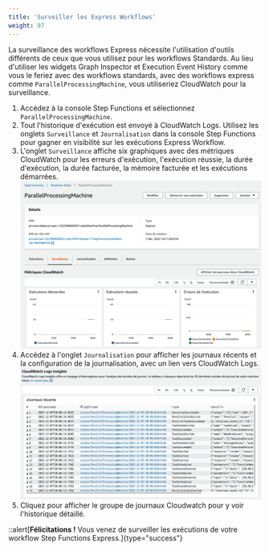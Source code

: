 ```yaml
---
title: 'Surveiller les Express Workflows'
weight: 97
---
```


La surveillance des workflows Express nécessite l'utilisation d'outils différents de ceux que vous utilisez pour les workflows Standards. Au lieu d'utiliser les widgets Graph Inspector et Execution Event History comme vous le feriez avec des workflows standards, avec des workflows express comme `ParallelProcessingMachine`, vous utiliseriez CloudWatch pour la surveillance.

1. Accédez à la console Step Functions et sélectionnez `ParallelProcessingMachine`.
2. Tout l'historique d'exécution est envoyé à CloudWatch Logs. Utilisez les onglets `Surveillance` et `Journalisation` dans la console Step Functions pour gagner en visibilité sur les exécutions Express Workflow.
3. L'onglet `Surveillance` affiche six graphiques avec des métriques CloudWatch pour les erreurs d'exécution, l'exécution réussie, la durée d'exécution, la durée facturée, la mémoire facturée et les exécutions démarrées.
    ![](/static/img-fr/module-7/express-workflows-metrics.png)
4. Accédez à l'onglet `Journalisation` pour afficher les journaux récents et la configuration de la journalisation, avec un lien vers CloudWatch Logs.
    ![](/static/img-fr/module-7/express-workflows-logs.png)
5. Cliquez pour afficher le groupe de journaux Cloudwatch pour y voir l'historique détaillé.

::alert[**Félicitations !** Vous venez de surveiller les exécutions de votre workflow Step Functions Express.]{type="success"}
